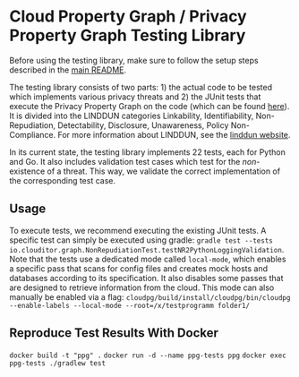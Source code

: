 # Cloud Property Graph / Privacy Property Graph Testing Library

Before using the testing library, make sure to follow the setup steps described in the [main README](https://github.com/clouditor/cloud-property-graph/blob/main/README.md). 

The testing library consists of two parts: 1) the actual code to be tested which implements various privacy threats and 2) the JUnit tests that execute the Privacy Property Graph on the code (which can be found [here](https://github.com/clouditor/cloud-property-graph/tree/main/cloudpg/src/test/java/io/clouditor/graph)).
It is divided into the LINDDUN categories Linkability, Identifiability, Non-Repudiation, Detectability, Disclosure, Unawareness, Policy Non-Compliance. For more information about LINDDUN, see the [linddun website](https://www.linddun.org/).

In its current state, the testing library implements 22 tests, each for Python and Go. 
It also includes validation test cases which test for the *non*-existence of a threat. This way, we validate the correct implementation of the corresponding test case. 

## Usage
To execute tests, we recommend executing the existing JUnit tests. A specific test can simply be executed using gradle: `gradle test --tests io.clouditor.graph.NonRepudiationTest.testNR2PythonLoggingValidation`.
Note that the tests use a dedicated mode called ``local-mode``, which enables a specific pass that scans for config files and creates mock hosts and databases according to its specification. It also disables some passes that are designed to retrieve information from the cloud. This mode can also manually be enabled via a flag: `cloudpg/build/install/cloudpg/bin/cloudpg --enable-labels --local-mode --root=/x/testprogramm folder1/`

## Reproduce Test Results With Docker
`docker build -t "ppg" .`
`docker run -d --name ppg-tests ppg`
`docker exec ppg-tests ./gradlew test`